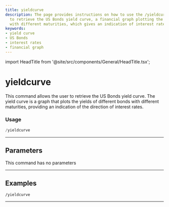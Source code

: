 ```yaml
---
title: yieldcurve
description: The page provides instructions on how to use the /yieldcurve command
  to retrieve the US Bonds yield curve, a financial graph plotting the bonds' yields
  with different maturities, which gives an indication of interest rates direction.
keywords:
- yield curve
- US Bonds
- interest rates
- financial graph
---
```


import HeadTitle from '@site/src/components/General/HeadTitle.tsx';

<HeadTitle title="yieldcurve - Economy - Telegram - Reference | OpenBB Bot Docs" />

# yieldcurve

This command allows the user to retrieve the US Bonds yield curve. The yield curve is a graph that plots the yields of different bonds with different maturities, providing an indication of the direction of interest rates.

### Usage

```python wordwrap
/yieldcurve
```

---

## Parameters

This command has no parameters

---

## Examples

```
/yieldcurve
```

---

